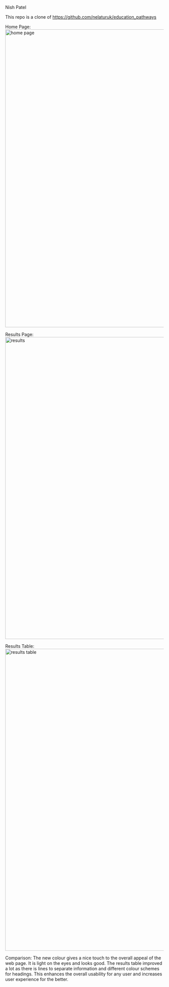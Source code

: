 Nish Patel

This repo is a clone of https://github.com/nelaturuk/education_pathways

Home Page:
<img width="947" alt="home page" src="https://user-images.githubusercontent.com/59542984/137602055-a9315960-2959-4f9b-aa11-e7a7d7d541a2.png">

Results Page:
<img width="960" alt="results" src="https://user-images.githubusercontent.com/59542984/137602063-62cd337b-3cba-483c-ac4a-3eef80fd807c.png">

Results Table:
<img width="960" alt="results table" src="https://user-images.githubusercontent.com/59542984/137602067-2933747e-fdbc-4119-95da-105fbe38157a.png">

Comparison: The new colour gives a nice touch to the overall appeal of the web page. It is light on the eyes and looks good. The results table improved a lot as there is lines to separate information and different colour schemes for headings. This enhances the overall usability for any user and increases user experience for the better.
